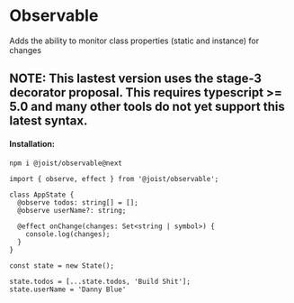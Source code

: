 # Observable

Adds the ability to monitor class properties (static and instance) for changes

## NOTE: This lastest version uses the stage-3 decorator proposal. This requires typescript >= 5.0 and many other tools do not yet support this latest syntax.

#### Installation:

```BASH
npm i @joist/observable@next
```

```TS
import { observe, effect } from '@joist/observable';

class AppState {
  @observe todos: string[] = [];
  @observe userName?: string;

  @effect onChange(changes: Set<string | symbol>) {
    console.log(changes);
  }
}

const state = new State();

state.todos = [...state.todos, 'Build Shit'];
state.userName = 'Danny Blue'
```

